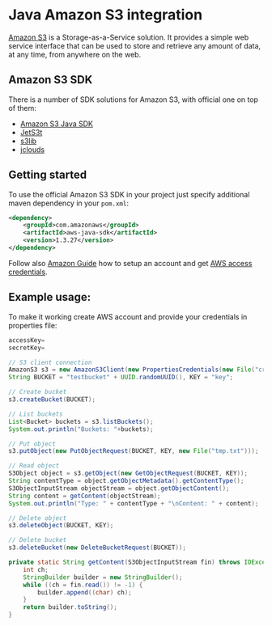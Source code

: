 # Java Amazon S3 integration

[Amazon S3](http://aws.amazon.com/s3/) is a Storage-as-a-Service solution. It provides a simple web service interface that can be used to store and retrieve any amount of data, at any time, from anywhere on the web.

## Amazon S3 SDK

There is a number of SDK solutions for Amazon S3, with official one on top of them:

* [Amazon S3 Java SDK](http://aws.amazon.com/sdkforjava/)
* [JetS3t](http://jets3t.s3.amazonaws.com/index.html)
* [s3lib](http://code.google.com/p/s3lib/)
* [jclouds](http://www.jclouds.org/)

## Getting started

To use the official Amazon S3 SDK in your project just specify additional maven dependency in your `pom.xml`:

~~~xml
<dependency>
	<groupId>com.amazonaws</groupId>
	<artifactId>aws-java-sdk</artifactId>
	<version>1.3.27</version>
</dependency>
~~~

Follow also [Amazon Guide](http://docs.aws.amazon.com/AWSSdkDocsJava/latest/DeveloperGuide/java-dg-setup.html) how to setup an account and get [AWS access credentials](http://aws.amazon.com/security-credentials).

## Example usage:

To make it working create AWS account and provide your credentials in properties file:

~~~java
accessKey=
secretKey=
~~~

~~~java
// S3 client connection
AmazonS3 s3 = new AmazonS3Client(new PropertiesCredentials(new File("credentials.properties")));
String BUCKET = "testbucket" + UUID.randomUUID(), KEY = "key";

// Create bucket
s3.createBucket(BUCKET);

// List buckets
List<Bucket> buckets = s3.listBuckets();
System.out.println("Buckets: "+buckets);

// Put object
s3.putObject(new PutObjectRequest(BUCKET, KEY, new File("tmp.txt")));

// Read object
S3Object object = s3.getObject(new GetObjectRequest(BUCKET, KEY));
String contentType = object.getObjectMetadata().getContentType();
S3ObjectInputStream objectStream = object.getObjectContent();
String content = getContent(objectStream);
System.out.println("Type: " + contentType + "\nContent: " + content);

// Delete object
s3.deleteObject(BUCKET, KEY);

// Delete bucket
s3.deleteBucket(new DeleteBucketRequest(BUCKET));
~~~

~~~java
private static String getContent(S3ObjectInputStream fin) throws IOException {
    int ch;
    StringBuilder builder = new StringBuilder();
    while ((ch = fin.read()) != -1) {
        builder.append((char) ch);
    }
    return builder.toString();
}
~~~